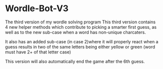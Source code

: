# Wordle-Bot-V3
The third version of my wordle solving program
This third version contains 4 new helper methods
  which contribute to picking a smarter first
  guess, as well as to the new sub-case when
  a word has non-unique charcaters.

It also has an added sub-case (in case 2)where 
  it will properly react when a guess 
  results in two of the same letters being 
  either yellow or green 
  (word must have 2+ of that letter case)

This version will also automatically end the
  game after the 6th guess.

